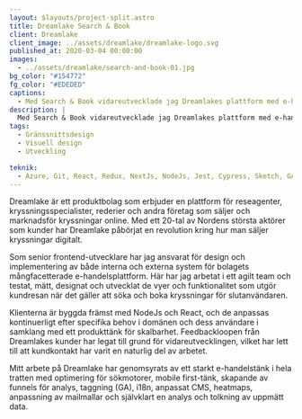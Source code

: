 ```yaml
---
layout: $layouts/project-split.astro
title: Dreamlake Search & Book
client: Dreamlake
client_image: ../assets/dreamlake/dreamlake-logo.svg
published_at: 2020-03-04 00:00:00
images:
  - ../assets/dreamlake/search-and-book-01.jpg
bg_color: "#154772"
fg_color: "#EDEDED"
captions:
  - Med Search & Book vidareutvecklade jag Dreamlakes plattform med e-handelsprinciper som att göra en friktionsfri checkout för användaren, och ett ytterligare förfinande och förbättrande av alla gränssnittets komponenter.
description: |
  Med Search & Book vidareutvecklade jag Dreamlakes plattform med e-handelsprinciper som att göra en friktionsfri checkout för användaren, och ett ytterligare förfinande och förbättrande av alla gränssnittets komponenter.
tags:
  - Gränssnittsdesign
  - Visuell design
  - Utveckling

teknik:
  - Azure, Git, React, Redux, NextJs, NodeJs, Jest, Cypress, Sketch, GA, Hotjar, Prismic, Zoom
---
```


Dreamlake är ett produktbolag som erbjuder en plattform för reseagenter, kryssningsspecialister, rederier och andra företag som säljer och marknadsför kryssningar online. Med ett 20-tal av Nordens största aktörer som kunder har Dreamlake påbörjat en revolution kring hur man säljer kryssningar digitalt.

Som senior frontend-utvecklare har jag ansvarat för design och implementering av både interna och externa system för bolagets mångfacetterade e-handelsplattform. Här har jag arbetat i ett agilt team och testat, mätt, designat och utvecklat de vyer och funktionalitet som utgör kundresan när det gäller att söka och boka kryssningar för slutanvändaren.

Klienterna är byggda främst med NodeJs och React, och de anpassas kontinuerligt efter specifika behov i domänen och dess användare i samklang med ett produkttänk för skalbarhet. Feedbackloopen från Dreamlakes kunder har legat till grund för vidareutvecklingen, vilket har lett till att kundkontakt har varit en naturlig del av arbetet.

Mitt arbete på Dreamlake har genomsyrats av ett starkt e-handelstänk i hela tratten med optimering för sökmotorer, mobile first-tänk, skapande av funnels för analys, taggning (GA), i18n, anpassat CMS, heatmaps, anpassning av mailmallar och självklart en analys och tolkning av uppmätt data.
